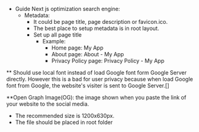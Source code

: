 - Guide Next js optimization search engine:
  - Metadata:
    - It could be page title, page description or favicon.ico.
    - The best place to setup metadata is in root layout.
    - Set up all page title
      - Example:
        - Home page: My App
        - About page: About - My App
        - Privacy Policy page: Privacy Policy - My App

\*\* Should use local font instead of load Google font form Google Server directly. However this is a bad for user privacy because when load Google font from Google, the website's visiter is sent to Google Server.[]

\*\*Open Graph Image(OG): the image shown when you paste the link of your website to the social media.

- The recommended size is 1200x630px.
- The file should be placed in root folder
